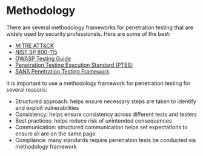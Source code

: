 # Methodology

There are several methodology frameworks for penetration testing that are widely used by security professionals. Here are some of the best:

* [MITRE ATT\&CK](mitre.md)
* [NIST SP 800-115](nist.md)
* [OWASP Testing Guide](owasp.md)
* [Penetration Testing Execution Standard (PTES)](ptes.md)
* [SANS Penetration Testing Framework](sans.md)

It is important to use a methodology framework for penetration testing for several reasons:

* Structured approach: helps ensure necessary steps are taken to identify and exploit vulnerabilities
* Consistency: helps ensure consistency across different tests and testers
* Best practices: helps reduce risk of unintended consequences
* Communication: structured communication helps set expectations to ensure all are on the same page
* Compliance: many standards require penetration tests be conducted via methodology framework
